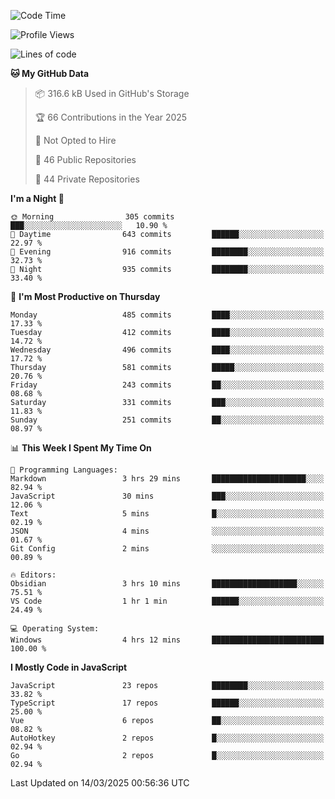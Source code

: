 <!--START_SECTION:waka-->
![Code Time](http://img.shields.io/badge/Code%20Time-929%20hrs%2059%20mins-blue)

![Profile Views](http://img.shields.io/badge/Profile%20Views-13-blue)

![Lines of code](https://img.shields.io/badge/From%20Hello%20World%20I%27ve%20Written-1.1%20million%20lines%20of%20code-blue)

**🐱 My GitHub Data** 

> 📦 316.6 kB Used in GitHub's Storage 
 > 
> 🏆 66 Contributions in the Year 2025
 > 
> 🚫 Not Opted to Hire
 > 
> 📜 46 Public Repositories 
 > 
> 🔑 44 Private Repositories 
 > 
**I'm a Night 🦉** 

```text
🌞 Morning                305 commits         ███░░░░░░░░░░░░░░░░░░░░░░   10.90 % 
🌆 Daytime                643 commits         ██████░░░░░░░░░░░░░░░░░░░   22.97 % 
🌃 Evening                916 commits         ████████░░░░░░░░░░░░░░░░░   32.73 % 
🌙 Night                  935 commits         ████████░░░░░░░░░░░░░░░░░   33.40 % 
```
📅 **I'm Most Productive on Thursday** 

```text
Monday                   485 commits         ████░░░░░░░░░░░░░░░░░░░░░   17.33 % 
Tuesday                  412 commits         ████░░░░░░░░░░░░░░░░░░░░░   14.72 % 
Wednesday                496 commits         ████░░░░░░░░░░░░░░░░░░░░░   17.72 % 
Thursday                 581 commits         █████░░░░░░░░░░░░░░░░░░░░   20.76 % 
Friday                   243 commits         ██░░░░░░░░░░░░░░░░░░░░░░░   08.68 % 
Saturday                 331 commits         ███░░░░░░░░░░░░░░░░░░░░░░   11.83 % 
Sunday                   251 commits         ██░░░░░░░░░░░░░░░░░░░░░░░   08.97 % 
```


📊 **This Week I Spent My Time On** 

```text
💬 Programming Languages: 
Markdown                 3 hrs 29 mins       █████████████████████░░░░   82.94 % 
JavaScript               30 mins             ███░░░░░░░░░░░░░░░░░░░░░░   12.06 % 
Text                     5 mins              █░░░░░░░░░░░░░░░░░░░░░░░░   02.19 % 
JSON                     4 mins              ░░░░░░░░░░░░░░░░░░░░░░░░░   01.67 % 
Git Config               2 mins              ░░░░░░░░░░░░░░░░░░░░░░░░░   00.89 % 

🔥 Editors: 
Obsidian                 3 hrs 10 mins       ███████████████████░░░░░░   75.51 % 
VS Code                  1 hr 1 min          ██████░░░░░░░░░░░░░░░░░░░   24.49 % 

💻 Operating System: 
Windows                  4 hrs 12 mins       █████████████████████████   100.00 % 
```

**I Mostly Code in JavaScript** 

```text
JavaScript               23 repos            ████████░░░░░░░░░░░░░░░░░   33.82 % 
TypeScript               17 repos            ██████░░░░░░░░░░░░░░░░░░░   25.00 % 
Vue                      6 repos             ██░░░░░░░░░░░░░░░░░░░░░░░   08.82 % 
AutoHotkey               2 repos             █░░░░░░░░░░░░░░░░░░░░░░░░   02.94 % 
Go                       2 repos             █░░░░░░░░░░░░░░░░░░░░░░░░   02.94 % 
```




 Last Updated on 14/03/2025 00:56:36 UTC
<!--END_SECTION:waka-->

